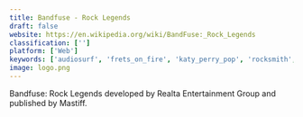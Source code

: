```yaml
---
title: Bandfuse - Rock Legends
draft: false 
website: https://en.wikipedia.org/wiki/BandFuse:_Rock_Legends
classification: ['']
platform: ['Web']
keywords: ['audiosurf', 'frets_on_fire', 'katy_perry_pop', 'rocksmith', 'stepmania', 'symphony', 'world_in_audition']
image: logo.png
---
```

Bandfuse: Rock Legends developed by Realta Entertainment Group and published by Mastiff.